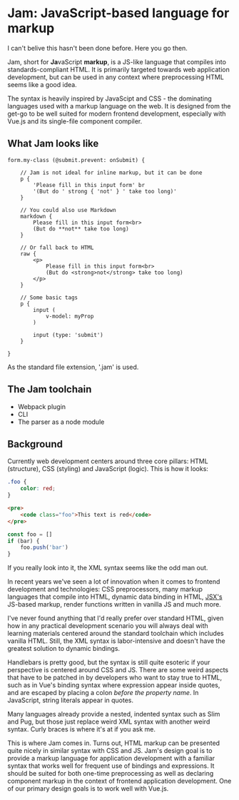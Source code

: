 # Jam: JavaScript-based language for markup

I can't belive this hasn't been done before. Here you go then.

Jam, short for **Ja**vaScript **markup**, is a JS-like language that compiles into standards-compliant HTML. It is primarily targeted towards web application development, but can be used in any context where preprocessing HTML seems like a good idea.

The syntax is heavily inspired by JavaScipt and CSS - the dominating languages used with a markup language on the web. It is designed from the get-go to be well suited for modern frontend development, especially with Vue.js and its single-file component compiler.

## What Jam looks like

```jam
form.my-class (@submit.prevent: onSubmit) {

	// Jam is not ideal for inline markup, but it can be done
	p {
		'Please fill in this input form' br
		'(But do ' strong { 'not' } ' take too long)'
	}

	// You could also use Markdown
	markdown {
		Please fill in this input form<br>
		(But do **not** take too long)
	}

	// Or fall back to HTML
	raw {
		<p>
			Please fill in this input form<br>
			(But do <strong>not</strong> take too long)
		</p>
	}

	// Some basic tags
	p {
		input (
			v-model: myProp
		)

		input (type: 'submit')
	}

}
```

As the standard file extension, '.jam' is used.

## The Jam toolchain

- Webpack plugin
- CLI
- The parser as a node module

## Background

Currently web development centers around three core pillars: HTML (structure), CSS (styling) and JavaScript (logic). This is how it looks:

```CSS
.foo {
	color: red;
}
```

```html
<pre>
	<code class="foo">This text is red</code>
</pre>
```

```javascript
const foo = []
if (bar) {
	foo.push('bar')
}
```

If you really look into it, the XML syntax seems like the odd man out.

In recent years we've seen a lot of innovation when it comes to frontend development and technologies: CSS preprocessors, many markup languages that compile into HTML, dynamic data binding in HTML, [JSX's]() JS-based markup, render functions written in vanilla JS and much more.

I've never found anything that I'd really prefer over standard HTML, given how in any practical development scenario you will always deal with learning materials centered around the standard toolchain which includes vanilla HTML. Still, the XML syntax is labor-intensive and doesn't have the greatest solution to dynamic bindings.

Handlebars is pretty good, but the syntax is still quite esoteric if your perspective is centered around CSS and JS. There are some weird aspects that have to be patched in by developers who want to stay true to HTML, such as in Vue's binding syntax where expression appear inside quotes, and are escaped by placing a colon _before the property name_. In JavaScript, string literals appear in quotes.

Many languages already provide a nested, indented syntax such as Slim and Pug, but those just replace weird XML syntax with another weird syntax. Curly braces is where it's at if you ask me.

This is where Jam comes in. Turns out, HTML markup can be presented quite nicely in similar syntax with CSS and JS. Jam's design goal is to provide a markup language for application development with a familiar syntax that works well for frequent use of bindings and expressions. It should be suited for both one-time preprocessing as well as declaring component markup in the context of frontend application development. One of our primary design goals is to work well with Vue.js.
